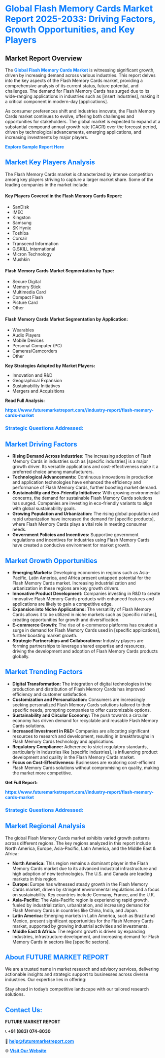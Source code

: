 <h1 style="color: #007BFF;">Global Flash Memory Cards Market Report 2025-2033: Driving Factors, Growth Opportunities, and Key Players</h1>

<section id="overview">
<h2>Market Report Overview</h2>
<p>The <a href="https://www.futuremarketreport.com//industry-report/flash-memory-cards-market" style="color: #007BFF; text-decoration: none;"><strong>Global Flash Memory Cards Market</strong></a> is witnessing significant growth, driven by increasing demand across various industries. This report delves into the key aspects of the Flash Memory Cards market, providing a comprehensive analysis of its current status, future potential, and challenges. The demand for Flash Memory Cards has surged due to its wide-ranging applications in industries such as [insert industries], making it a critical component in modern-day [applications].</p>
<p>As consumer preferences shift and industries innovate, the Flash Memory Cards market continues to evolve, offering both challenges and opportunities for stakeholders. The global market is expected to expand at a substantial compound annual growth rate (CAGR) over the forecast period, driven by technological advancements, emerging applications, and increasing investments by major players.</p>
</section>

<section id="overview">
<p><a href="https://www.futuremarketreport.com//request-sample/reportId=51470" style="color: #007BFF; text-decoration: none;"><strong>Explore Sample Report Here</strong></a></p>
</section>

<section id="key-players">
<h2 style="color: #007BFF;">Market Key Players Analysis</h2>
<p>The Flash Memory Cards market is characterized by intense competition among key players striving to capture a larger market share. Some of the leading companies in the market include:</p>
<h4>Key Players Covered in the Flash Memory Cards Report:</h4>
<ul><li>SanDisk</li><li>IMEC</li><li>Kingston</li><li>Samsung</li><li>SK Hynix</li><li>Toshiba</li><li>Corsair</li><li>Transcend Information</li><li>G.SKILL International</li><li>Micron Technology</li><li>Mushkin</li></ul>
<h4>Flash Memory Cards Market Segmentation by Type:</h4>
<ul><li>Secure Digital</li><li>Memory Stick</li><li>Multimedia Card</li><li>Compact Flash</li><li>Picture Card</li><li>Other</li></ul>

<h4>Flash Memory Cards Market Segmentation by Application:</h4>
<ul><li>Wearables</li><li>Audio Players</li><li>Mobile Devices</li><li>Personal Computer (PC)</li><li>Cameras/Camcorders</li><li>Other</li></ul>
<p><strong>Key Strategies Adopted by Market Players:</strong></p>
<ul>
<li>Innovation and R&D</li>
<li>Geographical Expansion</li>
<li>Sustainability Initiatives</li>
<li>Mergers and Acquisitions</li>
</ul>
</section>

<section>
<p><strong>Read Full Analysis: </strong></p><a href="https://www.futuremarketreport.com//industry-report/flash-memory-cards-market" style="color: #007BFF; text-decoration: none;"><strong>https://www.futuremarketreport.com//industry-report/flash-memory-cards-market</strong></a>
<h3 style="color: #007BFF;">Strategic Questions Addressed:</h3>
</section>

<section id="driving-factors">
<h2 style="color: #007BFF;">Market Driving Factors</h2>
<ul>
<li><strong>Rising Demand Across Industries:</strong> The increasing adoption of Flash Memory Cards in industries such as [specific industries] is a major growth driver. Its versatile applications and cost-effectiveness make it a preferred choice among manufacturers.</li>
<li><strong>Technological Advancements:</strong> Continuous innovations in production and application technologies have enhanced the efficiency and performance of Flash Memory Cards, further boosting market demand.</li>
<li><strong>Sustainability and Eco-Friendly Initiatives:</strong> With growing environmental concerns, the demand for sustainable Flash Memory Cards solutions has surged. Companies are investing in eco-friendly variants to align with global sustainability goals.</li>
<li><strong>Growing Population and Urbanization:</strong> The rising global population and rapid urbanization have increased the demand for [specific products], where Flash Memory Cards plays a vital role in meeting consumer needs.</li>
<li><strong>Government Policies and Incentives:</strong> Supportive government regulations and incentives for industries using Flash Memory Cards have created a conducive environment for market growth.</li>
</ul>
</section>

<section id="growth-opportunities">
<h2 style="color: #007BFF;">Market Growth Opportunities</h2>
<ul>
<li><strong>Emerging Markets:</strong> Developing economies in regions such as Asia-Pacific, Latin America, and Africa present untapped potential for the Flash Memory Cards market. Increasing industrialization and urbanization in these regions are key growth drivers.</li>
<li><strong>Innovative Product Development:</strong> Companies investing in R&D to create innovative Flash Memory Cards products with enhanced features and applications are likely to gain a competitive edge.</li>
<li><strong>Expansion into Niche Applications:</strong> The versatility of Flash Memory Cards allows it to be utilized in niche markets such as [specific niches], creating opportunities for growth and diversification.</li>
<li><strong>E-commerce Growth:</strong> The rise of e-commerce platforms has created a surge in demand for Flash Memory Cards used in [specific applications], further boosting market growth.</li>
<li><strong>Strategic Partnerships and Collaborations:</strong> Industry players are forming partnerships to leverage shared expertise and resources, driving the development and adoption of Flash Memory Cards products globally.</li>
</ul>
</section>

<section id="trending-factors">
<h2 style="color: #007BFF;">Market Trending Factors</h2>
<ul>
<li><strong>Digital Transformation:</strong> The integration of digital technologies in the production and distribution of Flash Memory Cards has improved efficiency and customer satisfaction.</li>
<li><strong>Customization and Personalization:</strong> Consumers are increasingly seeking personalized Flash Memory Cards solutions tailored to their specific needs, prompting companies to offer customizable options.</li>
<li><strong>Sustainability and Circular Economy:</strong> The push towards a circular economy has driven demand for recyclable and reusable Flash Memory Cards solutions.</li>
<li><strong>Increased Investment in R&D:</strong> Companies are allocating significant resources to research and development, resulting in breakthroughs in Flash Memory Cards technology and applications.</li>
<li><strong>Regulatory Compliance:</strong> Adherence to strict regulatory standards, particularly in industries like [specific industries], is influencing product development and quality in the Flash Memory Cards market.</li>
<li><strong>Focus on Cost-Effectiveness:</strong> Businesses are exploring cost-efficient Flash Memory Cards solutions without compromising on quality, making the market more competitive.</li>
</ul>
</section>

<section>
<p><strong>Get Full Report: </strong></p><a href="https://www.futuremarketreport.com//industry-report/flash-memory-cards-market" style="color: #007BFF; text-decoration: none;"><strong>https://www.futuremarketreport.com//industry-report/flash-memory-cards-market</strong></a>
<h3 style="color: #007BFF;">Strategic Questions Addressed:</h3>
</section>


<section id="regional-analysis">
<h2 style="color: #007BFF;">Market Regional Analysis</h2>
<p>The global Flash Memory Cards market exhibits varied growth patterns across different regions. The key regions analyzed in this report include North America, Europe, Asia-Pacific, Latin America, and the Middle East & Africa:</p>
<ul>
<li><strong>North America:</strong> This region remains a dominant player in the Flash Memory Cards market due to its advanced industrial infrastructure and high adoption of new technologies. The U.S. and Canada are leading markets in this region.</li>
<li><strong>Europe:</strong> Europe has witnessed steady growth in the Flash Memory Cards market, driven by stringent environmental regulations and a focus on sustainability. Key countries include Germany, France, and the U.K.</li>
<li><strong>Asia-Pacific:</strong> The Asia-Pacific region is experiencing rapid growth, fueled by industrialization, urbanization, and increasing demand for Flash Memory Cards in countries like China, India, and Japan.</li>
<li><strong>Latin America:</strong> Emerging markets in Latin America, such as Brazil and Mexico, present significant opportunities for the Flash Memory Cards market, supported by growing industrial activities and investments.</li>
<li><strong>Middle East & Africa:</strong> The region’s growth is driven by expanding industries, infrastructure development, and increasing demand for Flash Memory Cards in sectors like [specific sectors].</li>
</ul>
</section>

<footer>
<h2 style="color: #007BFF;">About FUTURE MARKET REPORT</h2>
<p>We are a trusted name in market research and advisory services, delivering actionable insights and strategic support to businesses across diverse industries. Our expertise lies in offering:</p>

<p>Stay ahead in today’s competitive landscape with our tailored research solutions.</p>

<h2 style="color: #007BFF;">Contact Us:</h2>
<p><strong>FUTURE MARKET REPORT</strong></p>
<p>📞 <strong>+91 (883) 074-8030</strong></p>
<p>📧 <strong><a href="mailto:help@futuremarketreport.com" style="color: #007BFF;">help@futuremarketreport.com</a></strong></p>
<p>🌐 <strong><a href="https://www.futuremarketreport.com/" style="color: #007BFF;">Visit Our Website</a></strong></p>
</footer>